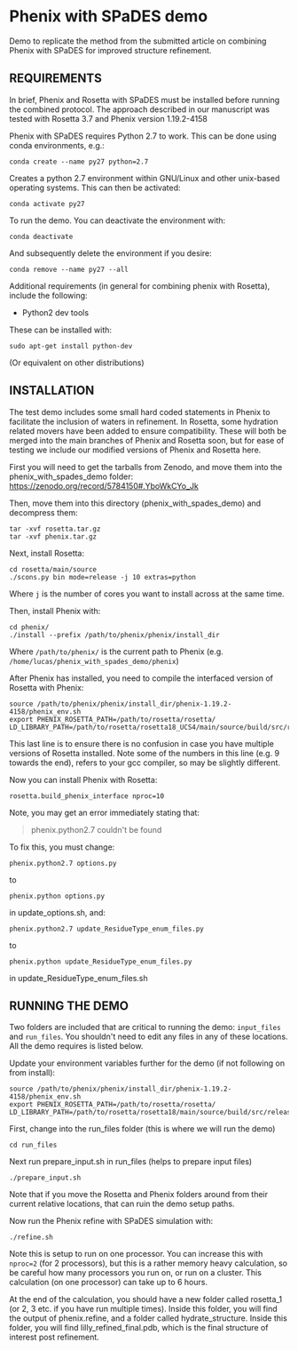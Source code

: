 # Phenix with SPaDES demo
Demo to replicate the method from the submitted article on combining Phenix with SPaDES for improved structure refinement.

###

## REQUIREMENTS

In brief, Phenix and Rosetta with SPaDES must be installed before running the combined protocol. The approach described in our manuscript was tested with Rosetta 3.7 and Phenix version 1.19.2-4158

Phenix with SPaDES requires Python 2.7 to work. This can be done using conda environments, e.g.:

```
conda create --name py27 python=2.7
```

Creates a python 2.7 environment within GNU/Linux and other unix-based operating systems. This can then be activated:

```
conda activate py27
```

To run the demo. You can deactivate the environment with:

```
conda deactivate
```

And subsequently delete the environment if you desire:

```
conda remove --name py27 --all
```

Additional requirements (in general for combining phenix with Rosetta), include the following:

* Python2 dev tools


These can be installed with:
```
sudo apt-get install python-dev
```
(Or equivalent on other distributions)

## INSTALLATION

The test demo includes some small hard coded statements in Phenix to facilitate the inclusion of waters in refinement. In Rosetta, some hydration related movers have been added to ensure compatibility. These will both be merged into the main branches of Phenix and Rosetta soon, but for ease of testing we include our modified versions of Phenix and Rosetta here.

First you will need to get the tarballs from Zenodo, and move them into the phenix_with_spades_demo folder: https://zenodo.org/record/5784150#.YboWkCYo_Jk

Then, move them into this directory (phenix_with_spades_demo) and decompress them:

```
tar -xvf rosetta.tar.gz
tar -xvf phenix.tar.gz
```

Next, install Rosetta:

```
cd rosetta/main/source
./scons.py bin mode=release -j 10 extras=python
```

Where `j` is the number of cores you want to install across at the same time.

Then, install Phenix with:

```
cd phenix/
./install --prefix /path/to/phenix/phenix/install_dir
```

Where `/path/to/phenix/` is the current path to Phenix (e.g. `/home/lucas/phenix_with_spades_demo/phenix`)

After Phenix has installed, you need to compile the interfaced version of Rosetta with Phenix:

```
source /path/to/phenix/phenix/install_dir/phenix-1.19.2-4158/phenix_env.sh
export PHENIX_ROSETTA_PATH=/path/to/rosetta/rosetta/
LD_LIBRARY_PATH=/path/to/rosetta/rosetta18_UCS4/main/source/build/src/release/linux/5.8/64/x86/gcc/9/python
```

This last line is to ensure there is no confusion in case you have multiple versions of Rosetta installed. Note some of the numbers in this line (e.g. 9 towards the end), refers to your gcc compiler, so may be slightly different.

Now you can install Phenix with Rosetta:

```
rosetta.build_phenix_interface nproc=10
```

Note, you may get an error immediately stating that:

> phenix.python2.7 couldn't be found

To fix this, you must change:

```
phenix.python2.7 options.py
```

to 

```
phenix.python options.py
``` 

in update_options.sh, and:

```
phenix.python2.7 update_ResidueType_enum_files.py
```

to

```
phenix.python update_ResidueType_enum_files.py
```

in update_ResidueType_enum_files.sh

## RUNNING THE DEMO

Two folders are included that are critical to running the demo: `input_files` and `run_files`. You shouldn't need to edit any files in any of these locations. All the demo requires is listed below.

Update your environment variables further for the demo (if not following on from install):

```
source /path/to/phenix/phenix/install_dir/phenix-1.19.2-4158/phenix_env.sh
export PHENIX_ROSETTA_PATH=/path/to/rosetta/rosetta/
LD_LIBRARY_PATH=/path/to/rosetta/rosetta18/main/source/build/src/release/linux/5.8/64/x86/gcc/9/python
```

First, change into the run_files folder (this is where we will run the demo)

```
cd run_files
```

Next run prepare_input.sh in run_files (helps to prepare input files)

```
./prepare_input.sh
```

Note that if you move the Rosetta and Phenix folders around from their current relative locations, that can ruin the demo setup paths.

Now run the Phenix refine with SPaDES simulation with:

```
./refine.sh
```

Note this is setup to run on one processor. You can increase this with `nproc=2` (for 2 processors), but this is a rather memory heavy calculation, so be careful how many processors you run on, or run on a cluster. This calculation (on one processor) can take up to 6 hours.

At the end of the calculation, you should have a new folder called rosetta_1 (or 2, 3 etc. if you have run multiple times). Inside this folder, you will find the output of phenix.refine, and a folder called hydrate_structure. Inside this folder, you will find lilly_refined_final.pdb, which is the final structure of interest post refinement.
